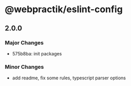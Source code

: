 # @webpractik/eslint-config

## 2.0.0

### Major Changes

- 575b8ba: init packages

### Minor Changes

- add readme, fix some rules, typescript parser options
